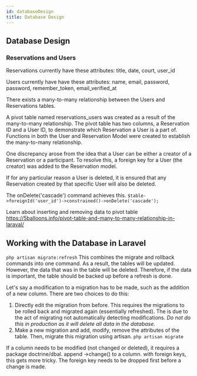 ```yaml
---
id: databaseDesign
title: Database Design
---
```


## Database Design
### Reservations and Users
Reservations currently have these attributes: title, date, court, user_id

Users currently have have these attributes: name, email, password, password, remember_token, email_verified_at

There exists a many-to-many relationship between the Users and Reservations tables. 

A pivot table named reservations_users was created as a result of the many-to-many relationship. The pivot table has two columns, a Reservation ID and a User ID, to demonstrate which Reservation a User is a part of. Functions in both the User and Reservation Model were created to establish the many-to-many relationship.

One discrepancy arose from the idea that a User can be either a creator of a Reservation or a participant. To resolve this, a foreign key for a User (the creator) was added to the Reservation model.

If for any particular reason a User is deleted, it is ensured that any Reservation created by that specific User will also be deleted.

The onDelete('cascade') command achieves this.
```$table->foreignId('user_id')->constrained()->onDelete('cascade');```

Learn about inserting and removing data to pivot table
https://5balloons.info/pivot-table-and-many-to-many-relationship-in-laraval/

## Working with the Database in Laravel
```php artisan migrate:refresh```
This combines the migrate and rollback commands into one command.
As a result, the tables will be updated. However, the data that was in the table will be deleted. Therefore, if the data is important, the table should be backed up before a refresh is done.

Let's say a modification to a migration has to be made, such as the addition of a new column.
There are two choices to do this:
1. Directly edit the migration from before. This requires the migrations to be rolled back and migrated again (essentially refreshed). The is due to the act of migrating not automatically detecting modifications.
*Do not do this in production as it will delete all data in the database.*
2. Make a new migration and add, modify, remove the attributes of the table. Then, migrate this migration using artisan.
```php artisan migrate```

If a column needs to be modified (not changed or deleted), it requires a package doctrine/dbal. append ->change() to a column.
with foreign keys, this gets more tricky. The foreign key needs to be dropped first before a change is made.